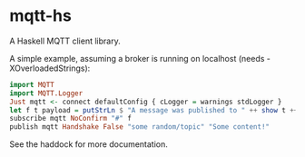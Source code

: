 mqtt-hs
=======

A Haskell MQTT client library.

A simple example, assuming a broker is running on localhost (needs -XOverloadedStrings):

```haskell
import MQTT
import MQTT.Logger
Just mqtt <- connect defaultConfig { cLogger = warnings stdLogger }
let f t payload = putStrLn $ "A message was published to " ++ show t ++ ": " ++ show pyload
subscribe mqtt NoConfirm "#" f
publish mqtt Handshake False "some random/topic" "Some content!"
```

See the haddock for more documentation.
